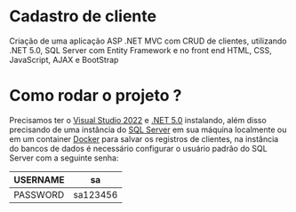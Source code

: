 # Cadastro de cliente

Criação de uma aplicação ASP .NET MVC com CRUD de clientes, 
utilizando .NET 5.0, SQL Server com Entity Framework e no front end HTML, 
CSS, JavaScript, AJAX e BootStrap

# Como rodar o projeto ?

Precisamos ter o [Visual Studio 2022](https://visualstudio.microsoft.com/vs/community/) e [.NET 5.0](https://dotnet.microsoft.com/en-us/download/dotnet/5.0) instalando, além disso precisando de uma instância do [SQL Server](https://www.microsoft.com/sql-server/sql-server-downloads) em sua máquina localmente ou em um container [Docker](https://docs.docker.com/compose/gettingstarted/) para salvar os registros de clientes, na instância do bancos de dados é necessário configurar o usuário padrão do SQL Server com a seguinte senha:

| USERNAME | sa       |
| -------- | -------- |
| PASSWORD | sa123456 |